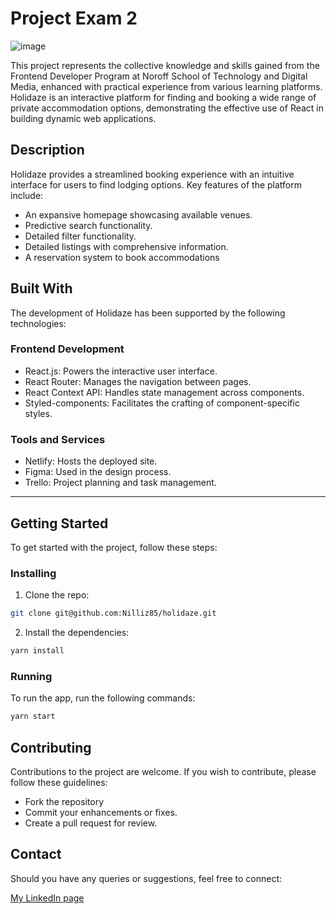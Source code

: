 # Project Exam 2

![image](public/preview/holidaze-preview.png)

This project represents the collective knowledge and skills gained from the Frontend Developer Program at Noroff School of Technology and Digital Media, enhanced with practical experience from various learning platforms.
Holidaze is an interactive platform for finding and booking a wide range of private accommodation options, demonstrating the effective use of React in building dynamic web applications.

## Description

Holidaze provides a streamlined booking experience with an intuitive interface for users to find lodging options. Key features of the platform include:

- An expansive homepage showcasing available venues.
- Predictive search functionality.
- Detailed filter functionality.
- Detailed listings with comprehensive information.
- A reservation system to book accommodations

## Built With

The development of Holidaze has been supported by the following technologies:

### Frontend Development

- React.js: Powers the interactive user interface.
- React Router: Manages the navigation between pages.
- React Context API: Handles state management across components.
- Styled-components: Facilitates the crafting of component-specific styles.

### Tools and Services

- Netlify: Hosts the deployed site.
- Figma: Used in the design process.
- Trello: Project planning and task management.

---

## Getting Started

To get started with the project, follow these steps:

### Installing

1. Clone the repo:

```bash
git clone git@github.com:Nilliz85/holidaze.git
```

2. Install the dependencies:

```bash
yarn install
```

### Running

To run the app, run the following commands:

```bash
yarn start
```

## Contributing

Contributions to the project are welcome. If you wish to contribute, please follow these guidelines:

- Fork the repository
- Commit your enhancements or fixes.
- Create a pull request for review.

## Contact

Should you have any queries or suggestions, feel free to connect:

[My LinkedIn page](https://www.linkedin.com/in/pernilsendev)

